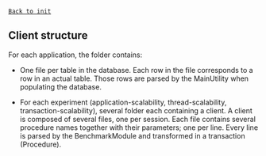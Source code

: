 [`Back to init`](../../README.md)

## Client structure
For each application, the folder contains:

* One file per table in the database. Each row in the file corresponds to a row in an actual table. Those rows are parsed by the MainUtility when populating the database.

* For each experiment (application-scalability, thread-scalability, transaction-scalability), several folder each containing a client. A client is composed of several files, one per session. Each file contains several procedure names together with their parameters; one per line. Every line is parsed by the BenchmarkModule and transformed in a transaction (Procedure).
